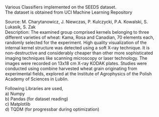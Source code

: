 Various Classifiers implemented on the SEEDS dataset.  
The dataset is obtained from UCI Machine Learning Repository  

Source: M. Charytanowicz, J. Niewczas, P. Kulczycki, P.A. Kowalski, S. Lukasik, S. Zak  
Description: The examined group comprised kernels belonging to three different varieties of wheat: Kama, Rosa and Canadian, 70 elements each, randomly selected for the experiment. High quality visualization of the internal kernel structure was detected using a soft X-ray technique. It is non-destructive and considerably cheaper than other more sophisticated imaging techniques like scanning microscopy or laser technology. The images were recorded on 13x18 cm X-ray KODAK plates. Studies were conducted using combine harvested wheat grain originating from experimental fields, explored at the Institute of Agrophysics of the Polish Academy of Sciences in Lublin.  


Following Libraries are used,  
a) Numpy  
b) Pandas (for dataset reading)  
c) Matplotlib  
d) TQDM (for progressbar during optimization)  

